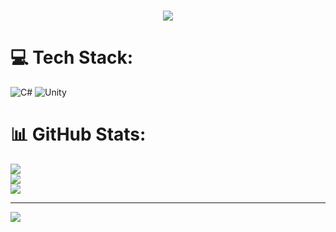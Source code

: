 <h1 align="center">
    <img src="https://readme-typing-svg.herokuapp.com/?font=Righteous&size=35&center=true&vCenter=true&width=500&height=70&duration=3500&lines=Hi+There!+👋;+I'm+Sabbath+Barboza;" />
</h1>
     
      
# 💻 Tech Stack:
![C#](https://img.shields.io/badge/c%23-%23239120.svg?style=for-the-badge&logo=csharp&logoColor=white) ![Unity](https://img.shields.io/badge/unity-%23000000.svg?style=for-the-badge&logo=unity&logoColor=white)
# 📊 GitHub Stats:
![](https://github-readme-stats.vercel.app/api?username=SabbathBraboza&theme=transparent&hide_border=false&include_all_commits=true&count_private=false)<br/>
![](https://github-readme-streak-stats.herokuapp.com/?user=SabbathBraboza&theme=transparent&hide_border=false)<br/>
![](https://github-readme-stats.vercel.app/api/top-langs/?username=SabbathBraboza&theme=transparent&hide_border=false&include_all_commits=true&count_private=false&layout=compact)

---
[![](https://visitcount.itsvg.in/api?id=SabbathBraboza&icon=0&color=0)](https://visitcount.itsvg.in)

<!-- Proudly created with GPRM ( https://gprm.itsvg.in ) -->
